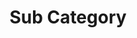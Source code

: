 ---
title: Sub Category # Subcategory text in the /videos subcategory tab and left sidebar
videoGrid: true # Same functionality as in the category _index.md
weight: 2 # Order in which this subcategory appears
---